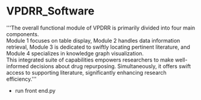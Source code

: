 # VPDRR_Software
'''The overall functional module of VPDRR is primarily divided into four main components.  
Module 1 focuses on table display, Module 2 handles data information retrieval, Module 3 is dedicated to swiftly locating pertinent literature, and Module 4 specializes in knowledge graph visualization.    
This integrated suite of capabilities empowers researchers to make well-informed decisions about drug repurposing.  Simultaneously, it offers swift access to supporting literature, significantly enhancing research efficiency.'''

* run front end.py
